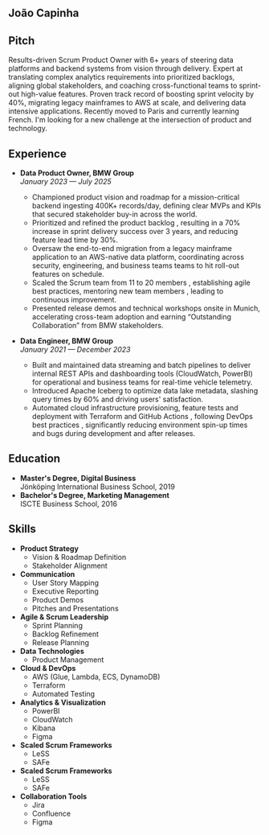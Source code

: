 ## João Capinha

## Pitch

Results-driven Scrum Product Owner with 6+ years of steering data platforms and
backend systems from vision through delivery. 
Expert at translating complex analytics requirements into prioritized backlogs, aligning global stakeholders, and coaching cross-functional teams to sprint-out high-value features. 
Proven track record of boosting sprint velocity by 40%, migrating legacy mainframes to AWS at scale, and delivering data intensive applications.
Recently moved to Paris and currently learning French. I'm looking for a new challenge at the intersection of product and technology.

## Experience

- **Data Product Owner, BMW Group**  
    *January 2023 — July 2025*  
    - Championed product vision and roadmap for a mission-critical backend ingesting 400K+ records/day, defining clear MVPs and KPIs that secured stakeholder buy-in across the world.
    - Prioritized and refined the product backlog , resulting in a 70% increase in sprint delivery success over 3 years, and reducing feature lead time by 30%.
    - Oversaw the end-to-end migration from a legacy mainframe application to an AWS-native data platform, coordinating across security, engineering, and business teams teams to hit roll-out features on schedule.
    - Scaled the Scrum team from 11 to 20 members , establishing agile best practices, mentoring new team members , leading to continuous improvement. 
    - Presented release demos and technical workshops onsite in Munich, accelerating cross-team adoption and earning “Outstanding Collaboration” from BMW stakeholders.

- **Data Engineer, BMW Group**  
    *January 2021 — December 2023*  
    - Built and maintained data streaming and batch pipelines to deliver internal REST APIs and dashboarding tools (CloudWatch, PowerBI) for operational and business teams for real-time vehicle telemetry.
    - Introduced Apache Iceberg to optimize data lake metadata, slashing query times by 60% and driving users' satisfaction.
    - Automated cloud infrastructure provisioning, feature tests and deployment with Terraform and GitHub Actions , following DevOps best practices , significantly reducing environment spin-up times and bugs during development and after releases.

## Education

- **Master's Degree, Digital Business**  
    Jönköping International Business School, 2019
- **Bachelor's Degree, Marketing Management**  
    ISCTE Business School, 2016

## Skills

- **Product Strategy** 
    - Vision & Roadmap Definition
    - Stakeholder Alignment
- **Communication** 
    - User Story Mapping
    - Executive Reporting
    - Product Demos
    - Pitches and Presentations
- **Agile & Scrum Leadership** 
    - Sprint Planning
    - Backlog Refinement
    - Release Planning
- **Data Technologies** 
    - Product Management
- **Cloud & DevOps** 
    - AWS (Glue, Lambda, ECS, DynamoDB)
    - Terraform
    - Automated Testing
- **Analytics & Visualization** 
    - PowerBI
    - CloudWatch
    - Kibana
    - Figma
- **Scaled Scrum Frameworks** 
    - LeSS
    - SAFe
- **Scaled Scrum Frameworks** 
    - LeSS
    - SAFe
- **Collaboration Tools** 
    - Jira
    - Confluence
    - Figma